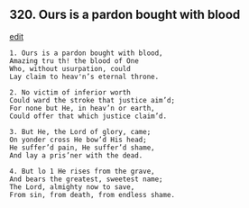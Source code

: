 
## 320.  Ours is a pardon bought with blood
[edit](https://docs.google.com/document/d/11oUfqsB8XdEqBirQuTYUMjGA3-1tn74s/edit?mode=html)



    1. Ours is a pardon bought with blood,
    Amazing tru th! the blood of One 
    Who, without usurpation, could 
    Lay claim to heav'n’s eternal throne.

    2. No victim of inferior worth
    Could ward the stroke that justice aim’d; 
    For none but He, in heav’n or earth,
    Could offer that which justice claim’d.

    3. But He, the Lord of glory, came;
    On yonder cross He bow’d His head;
    He suffer’d pain, He suffer’d shame,
    And lay a pris’ner with the dead.

    4. But lo 1 He rises from the grave,
    And bears the greatest, sweetest name; 
    The Lord, almighty now to save,
    From sin, from death, from endless shame.

